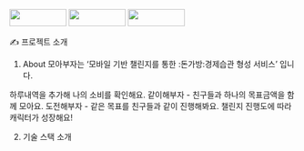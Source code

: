 <a href="#" target="_blank"><img width="100" height="30" src="https://img.shields.io/static/v1?label=Spring&message=박민우 &color=08CE5D&style=for-the-badge&>"/></a>
<a href="#" target="_blank"><img width="100" height="30" src="https://img.shields.io/static/v1?label=Spring&message=양승훈 &color=08CE5D&style=for-the-badge&>"/></a>
<a href="#" target="_blank"><img width="100" height="30" src="https://img.shields.io/static/v1?label=Spring&message=이광훈 &color=08CE5D&style=for-the-badge&>"/></a>

✍ 프로젝트 소개




1. About
모아부자는 ‘모바일 기반 챌린지를 통한 :돈가방:경제습관 형성 서비스’ 입니다.

하루내역을 추가해 나의 소비를 확인해요.
같이해부자 - 친구들과 하나의 목표금액을 함께 모아요.
도전해부자 - 같은 목표를 친구들과 같이 진행해봐요.
챌린지 진행도에 따라 캐릭터가 성장해요!

2. 기술 스택 소개
